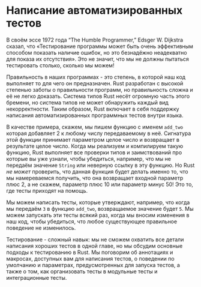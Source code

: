 # Написание автоматизированных тестов

В своём эссе 1972 года “The Humble Programmer,” Edsger W. Dijkstra сказал, что «Тестирование программы может быть очень эффективным способом показать наличие ошибок, но это безнадёжно неадекватно для показа их отсутствия». Это не значит, что мы не должны пытаться тестировать столько, сколько мы можем!

Правильность в наших программах - это степень, в которой наш код выполняет то для чего он предназначен. Rust разработан с высокой степенью заботы о правильности программ, но правильность сложна и её не легко доказать. Система типов Rust несёт огромную часть этого бремени, но система типов не может обнаружить каждый вид некорректности. Таким образом, Rust включает в себя поддержку написания автоматизированных программных тестов внутри языка.

В качестве примера, скажем, мы пишем функцию с именем `add_two` которая добавляет 2 к любому числу передаваемому в неё. Сигнатура этой функции принимает параметром целое число и возвращает в результате целое число. Когда мы реализуем и компилируем такую функцию, Rust выполняет все проверки типов и заимствований про которые вы уже узнали, чтобы убедиться, например, что мы не передаём значение `String` или неверную ссылку в эту функцию. Но Rust *не может* проверить, что данная функция будет делать именно то, что мы намереваемся получить, что она возвращает входной параметр плюс 2, а не скажем, параметр плюс 10 или параметр минус 50! Это то, где тесты приходят на помощь.

Мы можем написать тесты, которые утверждают, например, что когда мы передаём `3` в функцию `add_two`, возвращаемое значение будет `5`. Мы можем запускать эти тесты всякий раз, когда мы вносим изменения в наш код, чтобы убедиться, что любое существующее правильное поведение не изменилось.

Тестирование - сложный навык: мы не сможем охватить все детали написания хороших тестов в одной главе, но мы обсудим основные подходы к тестированию в Rust. Мы поговорим об аннотациях и макросах, доступных вам для написания тестов, о поведении по умолчанию и параметрах, предусмотренных для запуска тестов, а также о том, как организовать тесты в модульные тесты и интеграционные тесты.
